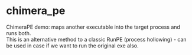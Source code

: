 # chimera_pe
ChimeraPE demo: maps another executable into the target process and runs both.<br/>
This is an alternative method to a classic RunPE (process hollowing) - can be used in case if we want to run the original exe also.<br/>
